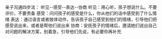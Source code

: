 亲子沟通四步法：
听见--感受--表达--协商
听见：用心听，孩子想说什么。不要评价，不要责备
感受：问问孩子的感受是什么，你从他们的话中感受到了什么情绪
表达：通过语言或者肢体动作，告诉孩子自己感受到他们的情绪，引导他们把感受说出来，或者是帮他们说出来
协商：安抚孩子的情绪后，邀请她们说出自己对问题的解决方案，别着急，引导他们先说，有必要你再补充
